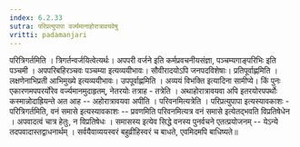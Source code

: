 ```yaml
---
index: 6.2.33
sutra: परिप्रत्युपापा वर्ज्यमानाहोरात्रावयवेषु
vritti: padamanjari
---
```


  परित्रिगर्तमिति । त्रिगर्तन्वर्जयित्वेत्यर्थः। अपपरी वर्जने इति कर्मप्रवचनीयसंज्ञा, पञ्चम्यगाङ्परिभिः इति पञ्चमी । अपपरिबहिरञ्चवः पञ्चम्या इत्यव्ययीभावः। सौवीरादयोऽपि जनपदविशेषाः। प्रतिपूर्वाह्णमिति । लक्षणेनाभिप्रती आभिमुख्ये इत्यव्ययीभावः। उपपूर्वाह्णमिति । अव्ययं विभक्ति इत्यादिना सामीप्ये। किं पुनः  एकारणमपपरर्योरेव वर्ज्यमानमुदाहृतम्, नेतरयोः तत्राह - तत्रेति । अथाहोरात्रावयवा अपि इतरयोरपपर्थोः कस्मान्नोदाह्रियन्ते अत आह -- अहोरात्रावयवा अपीति । परिवनमित्यत्रेति । परिप्रत्युपापा इत्यस्यावकाशः - परित्रिगर्तमिति, वनं समासे इत्यस्यावकाशः -- प्रवणमिति परिवनमित्यत्र वनं समासे इत्येतद्भवति विप्रतिषेधेन । अपवादत्वं चात्र हेतुः, न विप्रतिषेधः । समासस्य इत्येव सिद्धे वनस्य पुनर्वचने एतत्प्रयोजनम् -- येऽन्ये तदपवादास्तद्वाधनार्थम् । सर्वयैवाव्ययस्वरं बहुव्रीहिस्वरं च बाधते, एवमिदमपि बाधिष्यते॥